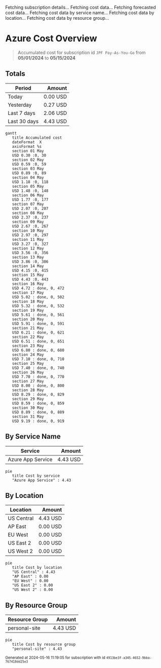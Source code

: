 Fetching subscription details...
Fetching cost data...
Fetching forecasted cost data...
Fetching cost data by service name...
Fetching cost data by location...
Fetching cost data by resource group...
# Azure Cost Overview

> Accumulated cost for subscription id `JPF Pay-As-You-Go` from **05/01/2024** to **05/15/2024**

## Totals

|Period|Amount|
|---|---:|
|Today|0.00 USD|
|Yesterday|0.27 USD|
|Last 7 days|2.06 USD|
|Last 30 days|4.43 USD|

```mermaid
gantt
   title Accumulated cost
   dateFormat  X
   axisFormat %s
   section 01 May
   USD 0.30 :0, 30
   section 02 May
   USD 0.59 :0, 59
   section 03 May
   USD 0.89 :0, 89
   section 04 May
   USD 1.18 :0, 118
   section 05 May
   USD 1.48 :0, 148
   section 06 May
   USD 1.77 :0, 177
   section 07 May
   USD 2.07 :0, 207
   section 08 May
   USD 2.37 :0, 237
   section 09 May
   USD 2.67 :0, 267
   section 10 May
   USD 2.97 :0, 297
   section 11 May
   USD 3.27 :0, 327
   section 12 May
   USD 3.56 :0, 356
   section 13 May
   USD 3.86 :0, 386
   section 14 May
   USD 4.15 :0, 415
   section 15 May
   USD 4.43 :0, 443
   section 16 May
   USD 4.72 : done, 0, 472
   section 17 May
   USD 5.02 : done, 0, 502
   section 18 May
   USD 5.32 : done, 0, 532
   section 19 May
   USD 5.61 : done, 0, 561
   section 20 May
   USD 5.91 : done, 0, 591
   section 21 May
   USD 6.21 : done, 0, 621
   section 22 May
   USD 6.51 : done, 0, 651
   section 23 May
   USD 6.80 : done, 0, 680
   section 24 May
   USD 7.10 : done, 0, 710
   section 25 May
   USD 7.40 : done, 0, 740
   section 26 May
   USD 7.70 : done, 0, 770
   section 27 May
   USD 8.00 : done, 0, 800
   section 28 May
   USD 8.29 : done, 0, 829
   section 29 May
   USD 8.59 : done, 0, 859
   section 30 May
   USD 8.89 : done, 0, 889
   section 31 May
   USD 9.19 : done, 0, 919
```

## By Service Name

|Service|Amount|
|---|---:|
|Azure App Service|4.43 USD|

```mermaid
pie
   title Cost by service
   "Azure App Service" : 4.43
```

## By Location

|Location|Amount|
|---|---:|
|US Central|4.43 USD|
|AP East|0.00 USD|
|EU West|0.00 USD|
|US East 2|0.00 USD|
|US West 2|0.00 USD|

```mermaid
pie
   title Cost by location
   "US Central" : 4.43
   "AP East" : 0.00
   "EU West" : 0.00
   "US East 2" : 0.00
   "US West 2" : 0.00
```

## By Resource Group

|Resource Group|Amount|
|---|---:|
|personal-site|4.43 USD|

```mermaid
pie
   title Cost by resource group
   "personal-site" : 4.43
```

<sup>Generated at 2024-05-16 11:19:05 for subscription with id `4913be3f-a345-4652-9bba-767418dd25e3`</sup>
